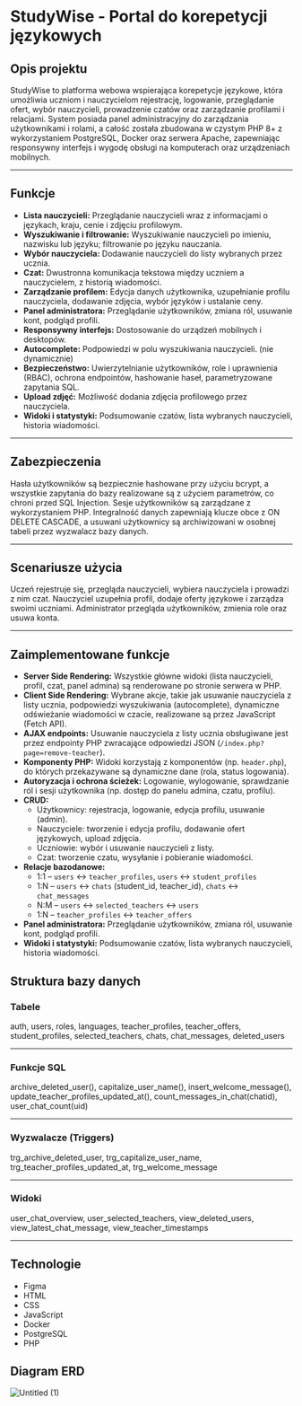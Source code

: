 # StudyWise - Portal do korepetycji językowych

## Opis projektu

StudyWise to platforma webowa wspierająca korepetycje językowe, która umożliwia uczniom i nauczycielom rejestrację, logowanie, przeglądanie ofert, wybór nauczycieli, prowadzenie czatów oraz zarządzanie profilami i relacjami. System posiada panel administracyjny do zarządzania użytkownikami i rolami, a całość została zbudowana w czystym PHP 8+ z wykorzystaniem PostgreSQL, Docker oraz serwera Apache, zapewniając responsywny interfejs i wygodę obsługi na komputerach oraz urządzeniach mobilnych.

---

## Funkcje

- **Lista nauczycieli:** Przeglądanie nauczycieli wraz z informacjami o językach, kraju, cenie i zdjęciu profilowym.
- **Wyszukiwanie i filtrowanie:** Wyszukiwanie nauczycieli po imieniu, nazwisku lub języku; filtrowanie po języku nauczania.
- **Wybór nauczyciela:** Dodawanie nauczycieli do listy wybranych przez ucznia.
- **Czat:** Dwustronna komunikacja tekstowa między uczniem a nauczycielem, z historią wiadomości.
- **Zarządzanie profilem:** Edycja danych użytkownika, uzupełnianie profilu nauczyciela, dodawanie zdjęcia, wybór języków i ustalanie ceny.
- **Panel administratora:** Przeglądanie użytkowników, zmiana ról, usuwanie kont, podgląd profili.
- **Responsywny interfejs:** Dostosowanie do urządzeń mobilnych i desktopów.
- **Autocomplete:** Podpowiedzi w polu wyszukiwania nauczycieli. (nie dynamicznie)
- **Bezpieczeństwo:** Uwierzytelnianie użytkowników, role i uprawnienia (RBAC), ochrona endpointów, hashowanie haseł, parametryzowane zapytania SQL.
- **Upload zdjęć:** Możliwość dodania zdjęcia profilowego przez nauczyciela.
- **Widoki i statystyki:** Podsumowanie czatów, lista wybranych nauczycieli, historia wiadomości.

---

## Zabezpieczenia

Hasła użytkowników są bezpiecznie hashowane przy użyciu bcrypt, a wszystkie zapytania do bazy realizowane są z użyciem parametrów, co chroni przed SQL Injection. Sesje użytkowników są zarządzane z wykorzystaniem PHP. Integralność danych zapewniają klucze obce z ON DELETE CASCADE, a usuwani użytkownicy są archiwizowani w osobnej tabeli przez wyzwalacz bazy danych.

---

## Scenariusze użycia

Uczeń rejestruje się, przegląda nauczycieli, wybiera nauczyciela i prowadzi z nim czat. Nauczyciel uzupełnia profil, dodaje oferty językowe i zarządza swoimi uczniami. Administrator przegląda użytkowników, zmienia role oraz usuwa konta.

---

## Zaimplementowane funkcje

- **Server Side Rendering:** Wszystkie główne widoki (lista nauczycieli, profil, czat, panel admina) są renderowane po stronie serwera w PHP.
- **Client Side Rendering:** Wybrane akcje, takie jak usuwanie nauczyciela z listy ucznia, podpowiedzi wyszukiwania (autocomplete), dynamiczne odświeżanie wiadomości w czacie, realizowane są przez JavaScript (Fetch API).
- **AJAX endpoints:** Usuwanie nauczyciela z listy ucznia obsługiwane jest przez endpointy PHP zwracające odpowiedzi JSON (`/index.php?page=remove-teacher`).
- **Komponenty PHP:** Widoki korzystają z komponentów (np. `header.php`), do których przekazywane są dynamiczne dane (rola, status logowania).
- **Autoryzacja i ochrona ścieżek:** Logowanie, wylogowanie, sprawdzanie ról i sesji użytkownika (np. dostęp do panelu admina, czatu, profilu).
- **CRUD:** 
  - Użytkownicy: rejestracja, logowanie, edycja profilu, usuwanie (admin).
  - Nauczyciele: tworzenie i edycja profilu, dodawanie ofert językowych, upload zdjęcia.
  - Uczniowie: wybór i usuwanie nauczycieli z listy.
  - Czat: tworzenie czatu, wysyłanie i pobieranie wiadomości.
- **Relacje bazodanowe:**
  - 1:1 – `users` ↔ `teacher_profiles`, `users` ↔ `student_profiles`
  - 1:N – `users` ↔ `chats` (student_id, teacher_id), `chats` ↔ `chat_messages`
  - N:M – `users` ↔ `selected_teachers` ↔ `users`
  - 1:N – `teacher_profiles` ↔ `teacher_offers`
- **Panel administratora:** Przeglądanie użytkowników, zmiana ról, usuwanie kont, podgląd profili.
- **Widoki i statystyki:** Podsumowanie czatów, lista wybranych nauczycieli, historia wiadomości.

## Struktura bazy danych

### Tabele

auth, users, roles, languages, teacher_profiles, teacher_offers, student_profiles, selected_teachers, chats, chat_messages, deleted_users

---

### Funkcje SQL

archive_deleted_user(), capitalize_user_name(), insert_welcome_message(), update_teacher_profiles_updated_at(), count_messages_in_chat(chatid), user_chat_count(uid)

---

### Wyzwalacze (Triggers)

trg_archive_deleted_user, trg_capitalize_user_name, trg_teacher_profiles_updated_at, trg_welcome_message

---

### Widoki

user_chat_overview, user_selected_teachers, view_deleted_users, view_latest_chat_message, view_teacher_timestamps

---

## Technologie

- Figma
- HTML
- CSS
- JavaScript
- Docker
- PostgreSQL
- PHP

## Diagram ERD

![Untitled (1)](https://github.com/user-attachments/assets/35dd0a88-cd50-4ea8-982c-bea25d109d3e)


